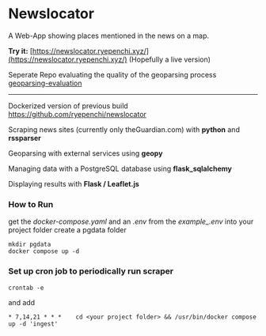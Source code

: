 # Newslocator

A Web-App showing places mentioned in the news on a map.

**Try it:** [https://newslocator.ryepenchi.xyz/](https://newslocator.ryepenchi.xyz/) (Hopefully a live version)

Seperate Repo evaluating the quality of the geoparsing process [geoparsing-evaluation](https://github.com/ryepenchi/geoparsing-evalutation)

---
Dockerized version of previous build https://github.com/ryepenchi/newslocator 

Scraping news sites (currently only theGuardian.com) with **python** and **rssparser**

Geoparsing with external services using **geopy**

Managing data with a PostgreSQL database using **flask_sqlalchemy**

Displaying results with **Flask / Leaflet.js**

### How to Run

get the *docker-compose.yaml* and an *.env* from the *example_.env* into your project folder
create a pgdata folder

```
mkdir pgdata
docker compose up -d
```

### Set up cron job to periodically run scraper
```
crontab -e
```
and add
```
* 7,14,21 * * *    cd <your project folder> && /usr/bin/docker compose up -d 'ingest'
```
